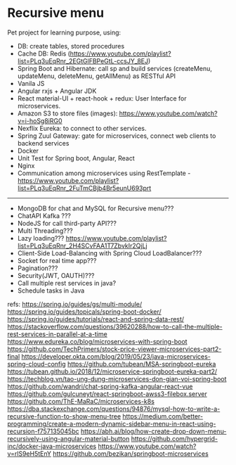 # Recursive menu
Pet project for learning purpose, using:
- DB:  create tables, stored procedures
- Cache DB: Redis (https://www.youtube.com/playlist?list=PLq3uEqRnr_2EGtGlFBPeGtL-ccsJY_8EJ)
- Spring Boot and Hibernate: call sp and build services (createMenu, updateMenu, deleteMenu, getAllMenu) as RESTful API
- Vanila JS
- Angular rxjs + Angular JDK
- React material-UI + react-hook + redux: User Interface for microservices.
- Amazon S3 to store files (images): https://www.youtube.com/watch?v=i-hoSg8iRG0
- Nexflix Eureka: to connect to other services.
- Spring Zuul Gateway: gate for microservices, connect web clients to backend services
- Docker
- Unit Test for Spring boot, Angular, React
- Nginx
- Communication among microservices using RestTemplate - https://www.youtube.com/playlist?list=PLq3uEqRnr_2FuTmCBjb4Br5eunU693prt
------------------------------------------
- MongoDB for chat and MySQL for Recursive menu???
- ChatAPI Kafka ???
- NodeJS for call third-party API??? 
- Multi Threading???
- Lazy loading??? https://www.youtube.com/playlist?list=PLq3uEqRnr_2H4SCvFAA1T7ZbvkIr2QjLj
- Client-Side Load-Balancing with Spring Cloud LoadBalancer???
- Socket for real time app???
- Pagination???
- Security(JWT, OAUTH)???
- Call multiple rest services in java?
- Schedule tasks in Java

refs:
https://spring.io/guides/gs/multi-module/
https://spring.io/guides/topicals/spring-boot-docker/
https://spring.io/guides/tutorials/react-and-spring-data-rest/
https://stackoverflow.com/questions/39620288/how-to-call-the-multiple-rest-services-in-parallel-at-a-time
https://www.edureka.co/blog/microservices-with-spring-boot
https://github.com/TechPrimers/stock-price-viewer-microservices-part2-final
https://developer.okta.com/blog/2019/05/23/java-microservices-spring-cloud-config
https://github.com/tubean/MSA-springboot-eureka
https://tubean.github.io/2018/12/microservice-springboot-eureka-part2/
https://techblog.vn/tao-ung-dung-microservices-don-gian-voi-spring-boot
https://github.com/wandri/chat-spring-kafka-angular-react-vue
https://github.com/gulcuneyt/react-springboot-awss3-filebox.server
https://github.com/ThE-MaRaC/microservices-k8s
https://dba.stackexchange.com/questions/94876/mysql-how-to-write-a-recursive-function-to-show-menu-tree
https://medium.com/better-programming/create-a-modern-dynamic-sidebar-menu-in-react-using-recursion-f757135045bc
https://abh.ai/blog/how-create-drop-down-menu-recursively-using-angular-material-button
https://github.com/hypergrid-inc/docker-java-microservices
https://www.youtube.com/watch?v=rlS9eH5tEnY
https://github.com/bezikan/springboot-microservices
